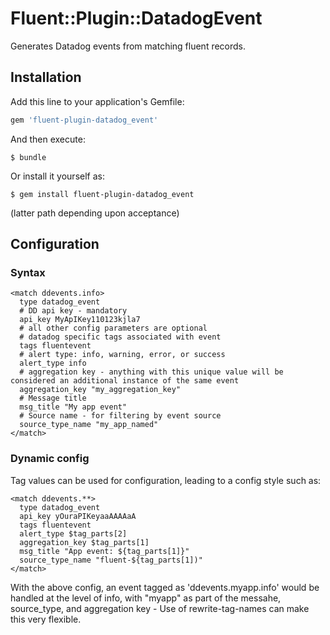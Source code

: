 # Fluent::Plugin::DatadogEvent

Generates Datadog events from matching fluent records.

## Installation

Add this line to your application's Gemfile:

```ruby
gem 'fluent-plugin-datadog_event'
```

And then execute:

    $ bundle

Or install it yourself as:

    $ gem install fluent-plugin-datadog_event

(latter path depending upon acceptance)

## Configuration

### Syntax

```
<match ddevents.info>
  type datadog_event
  # DD api key - mandatory
  api_key MyApIKey110123kjla7
  # all other config parameters are optional
  # datadog specific tags associated with event
  tags fluentevent
  # alert type: info, warning, error, or success
  alert_type info
  # aggregation key - anything with this unique value will be considered an additional instance of the same event
  aggregation_key "my_aggregation_key"
  # Message title 
  msg_title "My app event"
  # Source name - for filtering by event source
  source_type_name "my_app_named"
</match>
```

### Dynamic config

Tag values can be used for configuration, leading to a config style such as:

```
<match ddevents.**>
  type datadog_event
  api_key yOuraPIKeyaaAAAAaA
  tags fluentevent
  alert_type $tag_parts[2]
  aggregation_key $tag_parts[1]
  msg_title "App event: ${tag_parts[1]}"
  source_type_name "fluent-${tag_parts[1])"
</match>
```

With the above config, an event tagged as 'ddevents.myapp.info' would be handled at the level of info, with "myapp" as part of the messahe, source_type, and aggregation key - Use of rewrite-tag-names can make this very flexible.

